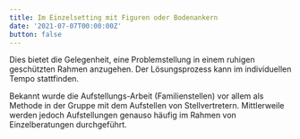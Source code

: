 ```yaml
---
title: Im Einzelsetting mit Figuren oder Bodenankern
date: '2021-07-07T00:00:00Z'
button: false
---
```


Dies bietet die Gelegenheit, eine Problemstellung in einem ruhigen geschützten Rahmen anzugehen. Der Lösungsprozess kann im individuellen Tempo stattfinden.

Bekannt wurde die Aufstellungs-Arbeit (Familienstellen) vor allem als Methode in der Gruppe mit dem Aufstellen von Stellvertretern. Mittlerweile werden jedoch Aufstellungen genauso häufig im Rahmen von Einzelberatungen durchgeführt.
